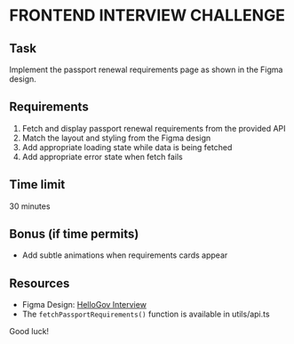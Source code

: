 # FRONTEND INTERVIEW CHALLENGE

## Task

Implement the passport renewal requirements page as shown in the Figma design.

## Requirements

1. Fetch and display passport renewal requirements from the provided API
2. Match the layout and styling from the Figma design
3. Add appropriate loading state while data is being fetched
4. Add appropriate error state when fetch fails

## Time limit

30 minutes

## Bonus (if time permits)

- Add subtle animations when requirements cards appear

## Resources

- Figma Design: [HelloGov Interview](https://www.figma.com/design/XfvaklCzvbMD3Y2DTX5Ns7/HelloGov-Interview?node-id=0-9&t=SrWFOR59tK9wwoEq-1)
- The `fetchPassportRequirements()` function is available in utils/api.ts

Good luck!
